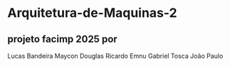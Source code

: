 # Arquitetura-de-Maquinas-2
## projeto facimp 2025 por
Lucas Bandeira
Maycon Douglas
Ricardo Emnu
Gabriel Tosca
João Paulo
